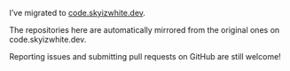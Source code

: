 I’ve migrated to [code.skyizwhite.dev](https://code.skyizwhite.dev/paku).

The repositories here are automatically mirrored from the original ones on code.skyizwhite.dev.

Reporting issues and submitting pull requests on GitHub are still welcome!
